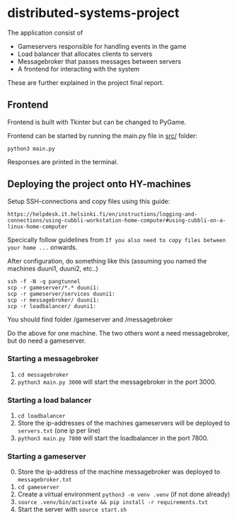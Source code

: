 # distributed-systems-project

The application consist of

- Gameservers responsible for handling events in the game
- Load balancer that allocates clients to servers
- Messagebroker that passes messages between servers
- A frontend for interacting with the system

These are further explained in the project final report.

## Frontend

Frontend is built with Tkinter but can be changed to PyGame.

Frontend can be started by running the main.py file in [src/](/src) folder:
```
python3 main.py
```
Responses are printed in the terminal.

## Deploying the project onto HY-machines

Setup SSH-connections and copy files using this guide:

    https://helpdesk.it.helsinki.fi/en/instructions/logging-and-connections/using-cubbli-workstation-home-computer#using-cubbli-on-a-linux-home-computer

Specically follow guidelines from `If you also need to copy files between your home ...` onwards.

After configuration, do something like this (assuming you named the machines duuni1, duuni2, etc..)

    ssh -f -N -q pangtunnel 
    scp -r gameserver/*.* duuni1:
    scp -r gameserver/services duuni1:
    scp -r messagebroker/ duuni1:
    scp -r loadbalancer/ duuni1:

You should find folder /gameserver and /messagebroker

Do the above for one machine. The two others wont a need messagebroker, but do need a gameserver.

### Starting a messagebroker

1. `cd messagebroker`
2. `python3 main.py 3000` will start the messagebroker in the port 3000.

### Starting a load balancer

1. `cd loadbalancer`
2. Store the ip-addresses of the machines gameservers will be deployed to `servers.txt` (one ip per line)
2. `python3 main.py 7800` will start the loadbalancer in the port 7800.

### Starting a gameserver

0. Store the ip-address of the machine messagebroker was deployed to `messagebroker.txt`
1. `cd gameserver`
2. Create a virtual environment `python3 -m venv .venv` (if not done already)
3. `source .venv/bin/activate && pip install -r requirements.txt`
4. Start the server with `source start.sh`

